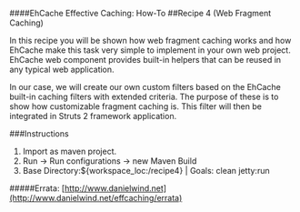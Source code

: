 ####EhCache Effective Caching: How-To
##Recipe 4 (Web Fragment Caching)

In this recipe you will be shown how web fragment caching works and how EhCache make this task very simple to implement in your own web project. EhCache web component provides built-in helpers that can be reused in any typical web application. 

In our case, we will create our own custom filters based on the EhCache built-in caching filters with extended criteria. The purpose of these is to show how customizable fragment caching is. This filter will then be integrated in Struts 2 framework application.    

###Instructions
1. Import as maven project.
2. Run -> Run configurations -> new Maven Build
3. Base Directory:${workspace_loc:/recipe4} | Goals: clean jetty:run


#####Errata: [http://www.danielwind.net](http://www.danielwind.net/effcaching/errata)